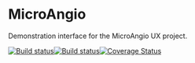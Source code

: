# MicroAngio
Demonstration interface for the MicroAngio UX project.

[![Build status](https://api.travis-ci.org/WasatchPhotonics/MicroAngio.svg?branch=master)](https://travis-ci.org/WasatchPhotonics/MicroAngio)[![Build status](https://ci.appveyor.com/api/projects/status/cqsxoj43q9v5jc16/branch/master?svg=true)](https://ci.appveyor.com/project/NathanHarrington/microangio/branch/master)[![Coverage Status](https://coveralls.io/repos/github/WasatchPhotonics/MicroAngio/badge.svg?branch=master)](https://coveralls.io/github/WasatchPhotonics/MicroAngio?branch=master)
